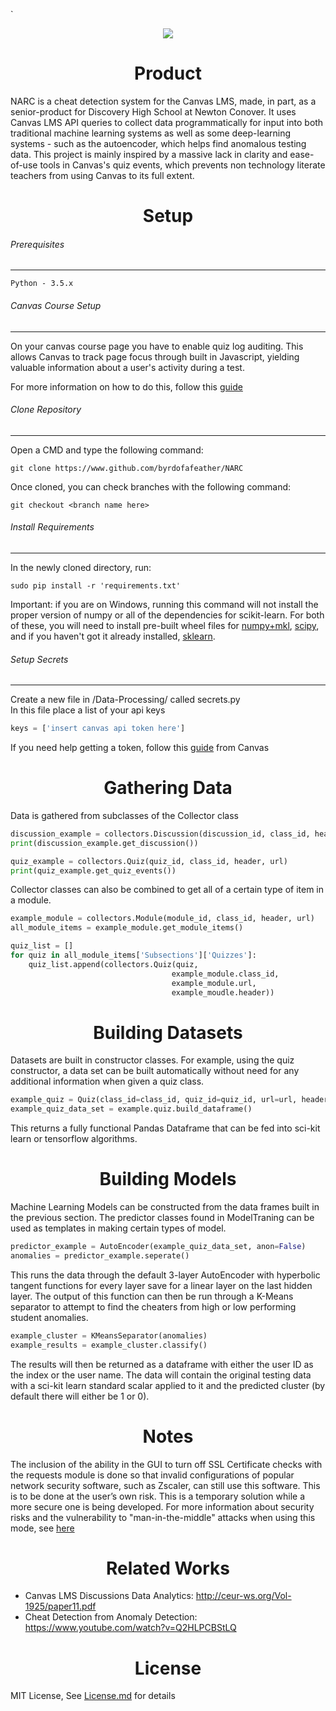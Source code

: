 `<p align="center">
<img src='https://i.imgur.com/yKuYw0L.png'>
</p>

<h1 align='center'>Product</h1>

NARC is a cheat detection system for the Canvas LMS, made, in part, as a senior-product for Discovery High School at Newton Conover.
It uses Canvas LMS API queries to collect data programmatically for input into both traditional machine learning
systems as well as some deep-learning systems - such as the autoencoder, which helps find anomalous testing data. This project is mainly
inspired by a massive lack in clarity and ease-of-use tools in Canvas's quiz events, which prevents
non technology literate teachers from using Canvas to its full extent.

<h1 align='center'>Setup</h1>


###### Prerequisites
---
```
Python - 3.5.x
```

###### Canvas Course Setup
---
On your canvas course page you have to enable quiz log auditing. This allows Canvas to track page focus
through built in Javascript, yielding valuable information about a user's activity during a test.

For more information on how to do this, follow this [guide](https://community.canvaslms.com/docs/DOC-13029-4152156575)

###### Clone Repository
---
Open a CMD and type the following command:
```
git clone https://www.github.com/byrdofafeather/NARC
```
Once cloned, you can check branches with the following command:
```
git checkout <branch name here>
```

###### Install Requirements
---
In the newly cloned directory, run:
```
sudo pip install -r 'requirements.txt'
```
Important: if you are on Windows, running this command will not install the proper
version of numpy or all of the dependencies for scikit-learn. For both of these,
you will need to install pre-built wheel files for
[numpy+mkl](https://www.lfd.uci.edu/~gohlke/pythonlibs/#numpy),
[scipy](https://www.lfd.uci.edu/~gohlke/pythonlibs/#scipy),
and if you haven't got it already installed,
[sklearn](https://www.lfd.uci.edu/~gohlke/pythonlibs/#scikit-learn).

###### Setup Secrets
---
Create a new file in /Data-Processing/ called secrets.py <br>
In this file place a list of your api keys
```py
keys = ['insert canvas api token here']
```
If you need help getting a token, follow this [guide](https://community.canvaslms.com/docs/DOC-10806-4214724194)
 from Canvas

<h1 align='center'>Gathering Data</h1>

Data is gathered from subclasses of the Collector class <br>
```py
discussion_example = collectors.Discussion(discussion_id, class_id, header, url)
print(discussion_example.get_discussion())

quiz_example = collectors.Quiz(quiz_id, class_id, header, url)
print(quiz_example.get_quiz_events())
```
Collector classes can also be combined to get all of a certain type of item
in a module. <br>
```py
example_module = collectors.Module(module_id, class_id, header, url)
all_module_items = example_module.get_module_items()

quiz_list = []
for quiz in all_module_items['Subsections']['Quizzes']:
    quiz_list.append(collectors.Quiz(quiz,
                                    example_module.class_id,
                                    example_module.url,
                                    example_moudle.header))
```
<h1 align='center'>Building Datasets</h1>

Datasets are built in constructor classes.
For example, using the quiz constructor, a data set can be built
automatically without need for any additional information when given
a quiz class.

```py
example_quiz = Quiz(class_id=class_id, quiz_id=quiz_id, url=url, header=header)
example_quiz_data_set = example.quiz.build_dataframe()
```
This returns a fully functional Pandas Dataframe that can be fed into
sci-kit learn or tensorflow algorithms.

<h1 align='center'>Building Models</h1>

Machine Learning Models can be constructed from the data frames built
in the previous section. The predictor classes found in ModelTraning can be
used as templates in making certain types of model.

```py
predictor_example = AutoEncoder(example_quiz_data_set, anon=False)
anomalies = predictor_example.seperate()
```
This runs the data through the default 3-layer AutoEncoder with
hyperbolic tangent functions for every layer save for a linear layer
on the last hidden layer. The output of this function can then be run
through a K-Means separator to attempt to find the cheaters from high or
low performing student anomalies.

```py
example_cluster = KMeansSeparator(anomalies)
example_results = example_cluster.classify()
```
The results will then be returned as a dataframe with either the user
ID as the index or the user name. The data will contain the original testing data with a
sci-kit learn standard scalar applied to it and the predicted cluster (by default there will
either be 1 or 0).

<h1 align='center'>Notes</h1>

The inclusion of the ability in the GUI to turn off SSL Certificate checks with the requests module is done 
so that invalid configurations of popular network security software, such as Zscaler, can still 
use this software. This is to be done at the user’s own risk. This is a temporary solution
while a more secure one is being developed. For more information about security
risks and the vulnerability to "man-in-the-middle" attacks when using this mode, see [here](http://docs.python-requests.org/en/master/user/advanced/)

<h1 align='center'>Related Works</h1>

* Canvas LMS Discussions Data Analytics: http://ceur-ws.org/Vol-1925/paper11.pdf
* Cheat Detection from Anomaly Detection: https://www.youtube.com/watch?v=Q2HLPCBStLQ

<h1 align='center'>License</h1>

MIT License, See [License.md](https://github.com/ByrdOfAFeather/NARC/blob/master/LICENSE) for details




